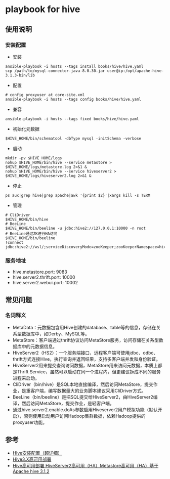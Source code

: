 # playbook for hive

## 使用说明

### 安装配置
- 安装
```
ansible-playbook -i hosts --tags install books/hive/hive.yaml
scp /path/to/mysql-connector-java-8.0.30.jar user@ip:/opt/apache-hive-3.1.3-bin/lib
```
- 配置
```
# config proxyuser at core-site.xml
ansible-playbook -i hosts --tags config books/hive/hive.yaml
```
- 兼容
```
ansible-playbook -i hosts --tags fixed books/hive/hive.yaml
```
- 初始化元数据
```
$HIVE_HOME/bin/schematool -dbType mysql -initSchema -verbose
```
- 启动
```
mkdir -pv $HIVE_HOME/logs
nohup $HIVE_HOME/bin/hive --service metastore > $HIVE_HOME/logs/metastore.log 2>&1 &
nohup $HIVE_HOME/bin/hive --service hiveserver2 > $HIVE_HOME/logs/hiveserver2.log 2>&1 &
```
- 停止
```
ps aux|grep hive|grep apache|awk '{print $2}'|xargs kill -s TERM
```
- 管理
```
# CliDriver
$HIVE_HOME/bin/hive
# BeeLine
$HIVE_HOME/bin/beeline -u jdbc:hive2://127.0.0.1:10000 -n root
# BeeLine通过ZK进行HA访问
$HIVE_HOME/bin/beeline
!connect jdbc:hive2://wsl/;serviceDiscoveryMode=zooKeeper;zooKeeperNamespace=hiveserver2_zk
```

### 服务地址
- hive.metastore.port: 9083
- hive.server2.thrift.port: 10000
- hive.server2.webui.port: 10002

## 常见问题

### 名词释义
- MetaData：元数据包含用Hive创建的database、table等的信息，存储在关系型数据库中，如Derby、MySQL等。
- MetaStore：客户端通过thrift协议访问MetaStore服务，访问存储在关系型数据库中的元数据信息。
- HiveServer2（HS2）：一个服务端接口，远程客户端可使用jdbc、odbc、thrift方式连接Hive，执行查询并返回结果，支持多客户端并发和身份验证。
- HiveServer2用来提交查询访问数据，MetaStore用来访问元数据，本质上都是Thrift Service，虽然可以启动在同一个进程内，但更建议拆成不同的服务进程来启动。
- CliDriver（bin/hive）是SQL本地直接编译，然后访问MetaStore，提交作业，是重客户端，编写数据量大的业务脚本建议采用CliDriver方式。
- BeeLine（bin/beeline）是把SQL提交给HiveServer2，由HiveServer2编译，然后访问MetaStore，提交作业，是轻客户端。
- 通过hive.server2.enable.doAs参数启用Hiveserver2用户模拟功能（默认开启），否则使用启动用户访问Hadoop集群数据，依赖Hadoop提供的proxyuser功能。

## 参考
- [HIve安装配置（超详细）](https://blog.csdn.net/W_chuanqi/article/details/130242723)
- [Hive3.X高可用部署](https://blog.csdn.net/wangshui898/article/details/120608564)
- [Hive高可用部署 HiveServer2高可用（HA）Metastore高可用（HA）基于Apache hive 3.1.2](https://www.cnblogs.com/54along/p/14682271.html)
